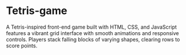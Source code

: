 # Tetris-game
A Tetris-inspired front-end game built with HTML, CSS, and JavaScript features a vibrant grid interface with smooth animations and responsive controls. Players stack falling blocks of varying shapes, clearing rows to score points. 
